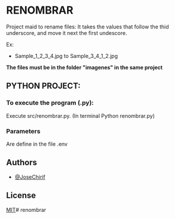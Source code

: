 # RENOMBRAR
Project maid to rename files:
It takes the values  that follow the thid underscore, and move it next the first undescore.

Ex:
- Sample_1_2_3_4.jpg to Sample_3_4_1_2.jpg

**The files must be in the folder "imagenes" in the same project**


## PYTHON PROJECT:
### To execute the program (.py):
Execute src/renombrar.py.
(In terminal Python renombrar.py)

### Parameters
Are define in the file .env

## Authors

- [@JoseChirif](https://github.com/JoseChirif)



## License

[MIT](https://choosealicense.com/licenses/mit/)# renombrar

